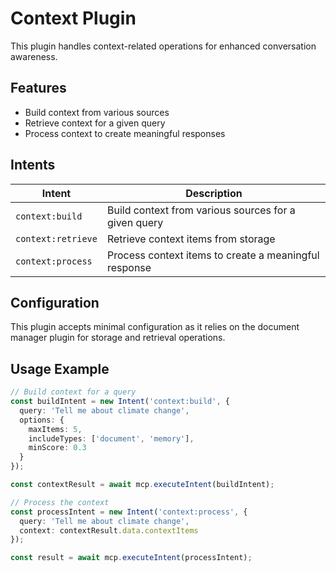 # Context Plugin

This plugin handles context-related operations for enhanced conversation awareness.

## Features

- Build context from various sources
- Retrieve context for a given query
- Process context to create meaningful responses

## Intents

| Intent | Description |
|--------|-------------|
| `context:build` | Build context from various sources for a given query |
| `context:retrieve` | Retrieve context items from storage |
| `context:process` | Process context items to create a meaningful response |

## Configuration

This plugin accepts minimal configuration as it relies on the document manager plugin for storage and retrieval operations.

## Usage Example

```typescript
// Build context for a query
const buildIntent = new Intent('context:build', {
  query: 'Tell me about climate change',
  options: {
    maxItems: 5,
    includeTypes: ['document', 'memory'],
    minScore: 0.3
  }
});

const contextResult = await mcp.executeIntent(buildIntent);

// Process the context
const processIntent = new Intent('context:process', {
  query: 'Tell me about climate change',
  context: contextResult.data.contextItems
});

const result = await mcp.executeIntent(processIntent);
``` 